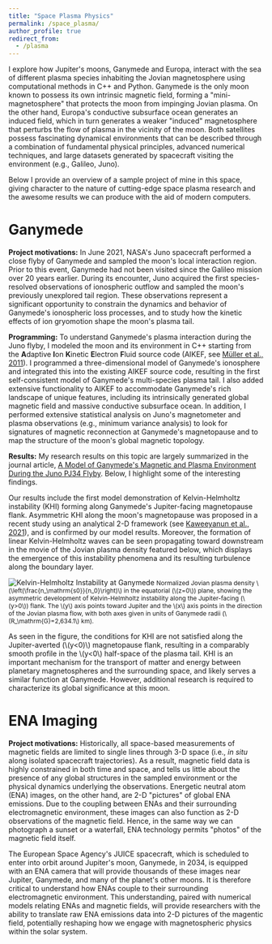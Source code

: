 ```yaml
---
title: "Space Plasma Physics"
permalink: /space_plasma/
author_profile: true
redirect_from:
  - /plasma
---
```


I explore how Jupiter's moons, Ganymede and Europa, interact with the sea of different plasma species inhabiting the Jovian magnetosphere using computational methods in C++ and Python. Ganymede is the only moon known to possess its own intrinsic magnetic field, forming a "mini-magnetosphere" that protects the moon from impinging Jovian plasma. On the other hand, Europa's conductive subsurface ocean generates an induced field, which in turn generates a weaker "induced" magnetosphere that perturbs the flow of plasma in the vicinity of the moon. Both satellites possess fascinating dynamical environments that can be described through a combination of fundamental physical principles, advanced numerical techniques, and large datasets generated by spacecraft visiting the environment (e.g., Galileo, Juno).

Below I provide an overview of a sample project of mine in this space, giving character to the nature of cutting-edge space plasma research and the awesome results we can produce with the aid of modern computers.

Ganymede
======
**Project motivations:** In June 2021, NASA's Juno spacecraft performed a close flyby of Ganymede and sampled the moon's local interaction region. Prior to this event, Ganymede had not been visited since the Galileo mission over 20 years earlier. During its encounter, Juno acquired the first species-resolved observations of ionospheric outflow and sampled the moon's previously unexplored tail region. These observations represent a significant opportunity to constrain the dynamics and behavior of Ganymede's ionospheric loss processes, and to study how the kinetic effects of ion gryomotion shape the moon's plasma tail.

**Programming:** To understand Ganymede's plasma interaction during the Juno flyby, I modeled the moon and its environment in C++ starting from the **A**daptive **I**on **K**inetic **E**lectron **F**luid source code (AIKEF, see [Müller et al., 2011](https://www.sciencedirect.com/science/article/pii/S0010465510005266)). I programmed a three-dimensional model of Ganymede's ionosphere and integrated this into the existing AIKEF source code, resulting in the first self-consistent model of Ganymede's multi-species plasma tail. I also added extensive functionality to AIKEF to accommodate Ganymede's rich landscape of unique features, including its intrinsically generated global magnetic field and massive conductive subsurface ocean. In addition, I performed extensive statistical analysis on Juno's magnetometer and plasma observations (e.g., minimum variance analysis) to look for signatures of magnetic reconnection at Ganymede's magnetopause and to map the structure of the moon's global magnetic topology.

**Results:** My research results on this topic are largely summarized in the journal article, [A Model of Ganymede's Magnetic and Plasma Environment During the Juno PJ34 Flyby](https://agupubs.onlinelibrary.wiley.com/doi/full/10.1029/2023JA032113). Below, I highlight some of the interesting findings. 

Our results include the first model demonstration of Kelvin-Helmholtz instability (KHI) forming along Ganymede's Jupiter-facing magnetopause flank. Asymmetric KHI along the moon's magnetopause was proposed in a recent study using an analytical 2-D framework (see [Kaweeyanun et al., 2021](https://agupubs.onlinelibrary.wiley.com/doi/full/10.1029/2021JA029338)), and is confirmed by our model results. Moreover, the formation of linear Kelvin-Helmholtz waves can be seen propagating toward downstream in the movie of the Jovian plasma density featured below, which displays the emergence of this instability phenomena and its resulting turbulence along the boundary layer.

![Kelvin-Helmholtz Instability at Ganymede](../files/khi_anim/khi_crop.gif)
<span style="font-size: 12px; color=grey">Normalized Jovian plasma density \\(\left(\frac{n\_\mathrm{s0}}{n\_0}\right)\\) in the equatorial (\\(z=0\\)) plane, showing the asymmetric development of Kelvin-Helmholtz instability along the Jupiter-facing (\\(y>0\\)) flank. The \\(y\\) axis points toward Jupiter and the \\(x\\) axis points in the direction of the Jovian plasma flow, with both axes given in units of Ganymede radii (\\(R\_\mathrm{G}=2,634.1\\) km).</span>

As seen in the figure, the conditions for KHI are not satisfied along the Jupiter-averted (\\(y<0)\\) magnetopause flank, resulting in a comparably smooth profile in the \\(y<0\\) half-space of the plasma tail. KHI is an important mechanism for the transport of matter and energy between planetary magnetospheres and the surrounding space, and likely serves a similar function at Ganymede. However, additional research is required to characterize its global significance at this moon.

ENA Imaging
======
**Project motivations:** Historically, all space-based measurements of magnetic fields are limited to single lines through 3-D space (i.e., *in situ* along isolated spacecraft trajectories). As a result, magnetic field data is highly constrained in both time and space, and tells us little about the presence of any global structures in the sampled environment or the physical dynamics underlying the observations. Energetic neutral atom (ENA) images, on the other hand, are 2-D "pictures" of global ENA emissions. Due to the coupling between ENAs and their surrounding electromagnetic environment, these images can also function as 2-D observations of the magnetic field. Hence, in the same way we can photograph a sunset or a waterfall, ENA technology permits "photos" of the magnetic field itself. 

The European Space Agency's JUICE spacecraft, which is scheduled to enter into orbit around Jupiter's moon, Ganymede, in 2034, is equipped with an ENA camera that will provide thousands of these images near Jupiter, Ganymede, and many of the planet's other moons. It is therefore critical to understand how ENAs couple to their surrounding electromagnetic environment. This understanding, paired with numerical models relating ENAs and magnetic fields, will provide researchers with the ability to translate raw ENA emissions data into 2-D pictures of the magentic field, potentially reshaping how we engage with magnetospheric physics within the solar system.
